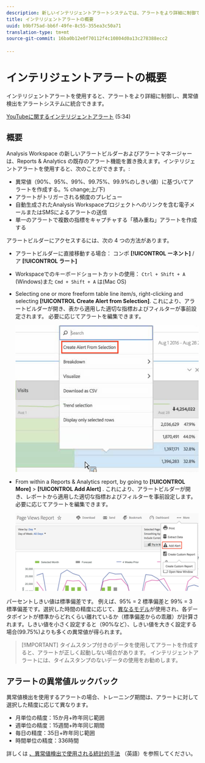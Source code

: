 ```yaml
---
description: 新しいインテリジェントアラートシステムでは、アラートをより詳細に制御でき、異常値検出とアラートシステムが統合されます。
title: インテリジェントアラートの概要
uuid: b9bf75ad-bb6f-49fe-8c55-355ea3c50a71
translation-type: tm+mt
source-git-commit: 16ba0b12e0f70112f4c10804d0a13c278388ecc2

---
```



# インテリジェントアラートの概要

インテリジェントアラートを使用すると、アラートをより詳細に制御し、異常値検出をアラートシステムに統合できます。

[YouTubeに関するインテリジェントアラート](https://www.youtube.com/watch?v=UVH9xr_2REA) (5:34)

## 概要

Analysis Workspace の新しいアラートビルダーおよびアラートマネージャーは、Reports &amp; Analytics の既存のアラート機能を置き換えます。インテリジェントアラートを使用すると、次のことができます。:

* 異常値（90%、95%、99%、99.75%、99.9%のしきい値）に基づいてアラートを作成する。% change;上/下)
* アラートがトリガーされる頻度のプレビュー
* 自動生成されたAnalysis Workspaceプロジェクトへのリンクを含む電子メールまたはSMSによるアラートの送信
* 単一のアラートで複数の指標をキャプチャする「積み重ね」アラートを作成する

アラートビルダーにアクセスするには、次の 4 つの方法があります。

* アラートビルダーに直接移動する場合： コンポ **[!UICONTROL ーネント]** /ア **[!UICONTROL ラート]**
* Workspaceでのキーボードショートカットの使用： `Ctrl + Shift + A` (Windows)また `Cmd + Shift + A` は(Mac OS)
* Selecting one or more freeform table line item/s, right-clicking and selecting **[!UICONTROL Create Alert from Selection]**. これにより、アラートビルダーが開き、表から適用した適切な指標およびフィルターが事前設定されます。 必要に応じてアラートを編集できます。

   ![選択からアラートを作成](assets/create-alert-from-selection.png)

* From within a Reports &amp; Analytics report, by going to  **[!UICONTROL More]** &gt; **[!UICONTROL Add Alert]** . これにより、アラートビルダーが開き、レポートから適用した適切な指標およびフィルターを事前設定します。 必要に応じてアラートを編集できます。

   ![アラートの追加](assets/add-alert.png)

パーセントしきい値は標準偏差です。 例えば、95% = 2 標準偏差と 99% = 3 標準偏差です。選択した時間の精度に応じて、[異なるモデル](../virtual-analyst/c-anomaly-detection/statistics-anomaly-detection.md)が使用され、各データポイントが標準からどれくらい離れているか（標準偏差からの乖離）が計算されます。しきい値を小さく設定すると（90%など）、しきい値を大きく設定する場合(99.75%)よりも多くの異常値が得られます。

> [!IMPORTANT] タイムスタンプ付きのデータを使用してアラートを作成すると、アラートが正しく起動しない場合があります。 インテリジェントアラートには、タイムスタンプのないデータの使用をお勧めします。

## アラートの異常値ルックバック

異常値検出を使用するアラートの場合、トレーニング期間は、アラートに対して選択した精度に応じて異なります。

* 月単位の精度：15か月+昨年同じ範囲
* 週単位の精度：15週間+昨年同じ期間
* 毎日の精度：35日+昨年同じ範囲
* 時間単位の精度：336時間

詳しくは [、異常値検出で使用される統計的手法](../virtual-analyst/c-anomaly-detection/statistics-anomaly-detection.md) （英語）を参照してください。
